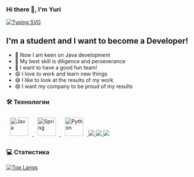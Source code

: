 ### Hi there 👋, I'm Yuri
[![Typing SVG](https://readme-typing-svg.herokuapp.com?color=%2336BCF7&lines=Computer+science+student)](https://git.io/typing-svg)
## I'm a student and I want to become a Developer!
- 🔭 Now I am keen on Java development
- 🌱 My best skill is diligence and perseverance
- 👯 I want to have a good fun team! 
- 😄 I love to work and learn new things
- 😄 I like to look at the results of my work
- 😄 I want my company to be proud of my results

###  🛠  Технологии

<div>  
  <a href="https://www.java.com/" target="_blank">
    <img style="margin: 10px" src="https://profilinator.rishav.dev/skills-assets/java-original-wordmark.svg" alt="Java" height="50" />
  </a>
  <a href="https://www.java.com/" target="_blank">
    <img style="margin: 10px" src="https://i.pinimg.com/originals/1d/7d/f7/1d7df727726b366323c7aea8cb1ee390.png" alt="Spring" height="50" />
  </a>
  <a href="https://www.python.org/" target="_blank">
    <img style="margin: 10px" src="https://profilinator.rishav.dev/skills-assets/python-original.svg" alt="Python" height="50" />
  </a>  
  <a href="https://developer.mozilla.org/en-US/docs/Web/JavaScript" target="_blank" rel="noreferrer" title="Java Script">
    <img src="https://skillicons.dev/icons?i=js" />
  </a>
 <a href="https://www.w3.org/html/" target="_blank" rel="noreferrer" title="HTML">
    <img src="https://skillicons.dev/icons?i=html" />
  </a>
  <a href="https://www.w3schools.com/css/" target="_blank" rel="noreferrer" title="CSS">
    <img src="https://skillicons.dev/icons?i=css" />
  </a>
</div>

###  💻  Статистика
[![Top Langs](https://github-readme-stats.vercel.app/api/top-langs/?username=YuriProduction&layout=compact)](https://github.com/YuriProduction/github-readme-stats)
